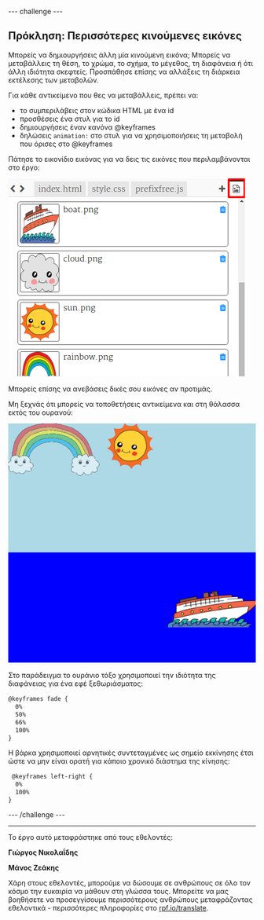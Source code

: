 --- challenge ---

## Πρόκληση: Περισσότερες κινούμενες εικόνες

Μπορείς να δημιουργήσεις άλλη μία κινούμενη εικόνα; Μπορείς να μεταβάλλεις τη θέση, το χρώμα, το σχήμα, το μέγεθος, τη διαφάνεια ή ότι άλλη ιδιότητα σκεφτείς. Προσπάθησε επίσης να αλλάξεις τη διάρκεια εκτέλεσης των μεταβολών.

Για κάθε αντικείμενο που θες να μεταβάλλεις, πρέπει να:

+ το συμπεριλάβεις στον κώδικα HTML με ένα id
+ προσθέσεις ένα στυλ για το id
+ δημιουργήσεις έναν κανόνα @keyframes
+ δηλώσεις `animation:` στο στυλ για να χρησιμοποιήσεις τη μεταβολή που όρισες στο @keyframes 

Πάτησε το εικονίδιο εικόνας για να δεις τις εικόνες που περιλαμβάνονται στο έργο:

![screenshot](images/sunrise-images.png)

Μπορείς επίσης να ανεβάσεις δικές σου εικόνες αν προτιμάς.

Μη ξεχνάς ότι μπορείς να τοποθετήσεις αντικείμενα και στη θάλασσα εκτός του ουρανού:

![screenshot](images/sunrise-boat.png)

Στο παράδειγμα το ουράνιο τόξο χρησιμοποιεί την ιδιότητα της διαφάνειας για ένα εφέ ξεθωριάσματος:

    @keyframes fade {
      0%  
      50% 
      66% 
      100%  
    }
    

Η βάρκα χρησιμοποιεί αρνητικές συντεταγμένες ως σημείο εκκίνησης έτσι ώστε να μην είναι ορατή για κάποιο χρονικό διάστημα της κίνησης:

     @keyframes left-right {
      0%   
      100% 
    }
    

--- /challenge ---

***
Το έργο αυτό μεταφράστηκε από τους εθελοντές:

**Γιώργος Νικολαΐδης**

**Μάνος Ζεάκης**

Χάρη στους εθελοντές, μπορούμε να δώσουμε σε ανθρώπους σε όλο τον κόσμο την ευκαιρία να μάθουν στη γλώσσα τους. Μπορείτε να μας βοηθήσετε να προσεγγίσουμε περισσότερους ανθρώπους μεταφράζοντας εθελοντικά - περισσότερες πληροφορίες στο [rpf.io/translate](https://rpf.io/translate).